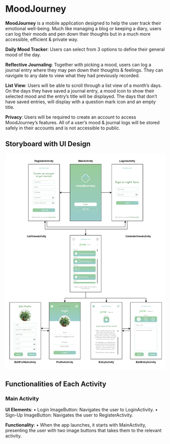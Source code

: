 # MoodJourney
**MoodJourney** is a mobile application designed to help the user track their emotional  well-being. Much like managing a blog or keeping a diary, users can log their moods and pen down their thoughts but in a much more accessible, efficient &amp; private way.

**Daily Mood Tracker**: Users can select from 3 options to define their general mood of the 
day.  
 
**Reflective Journaling**: Together with picking a mood, users can log a journal entry 
where they may pen down their thoughts & feelings. They can navigate to any date to 
view what they had previously recorded. 
 
**List View**: Users will be able to scroll through a list view of a month’s days. On the days 
they have saved a journal entry, a mood icon to show their selected mood and the 
entry’s title will be displayed. The days that don’t have saved entries, will display with a 
question mark icon and an empty title. 
 
**Privacy**: Users will be required to create an account to access MoodJourney’s features. 
All of a user’s mood & journal logs will be stored safely in their accounts and is not 
accessible to public.

## Storyboard with UI Design

![Storyboard with UI Design](documentation/Storyboard_Final.png)

## Functionalities of Each Activity

### Main Activity

**UI Elements**: 
• Login ImageButton: Navigates the user to LoginActivity. 
• Sign-Up ImageButton: Navigates the user to RegisterActivity. 
 
**Functionality**: 
• When the app launches, it starts with MainActivity, presenting 
the user with two image buttons that takes them to the relevant 
activity.



